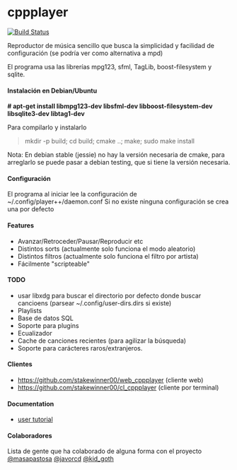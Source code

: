 # cppplayer

[![Build Status](https://travis-ci.org/stakewinner00/cppplayer.svg?branch=master)](https://travis-ci.org/stakewinner00/cppplayer)

Reproductor de música sencillo que busca la simplicidad y facilidad de configuración (se podría ver como alternativa a mpd)

El programa usa las librerías mpg123, sfml, TagLib, boost-filesystem y sqlite. 

#### Instalación en Debian/Ubuntu

**# apt-get install libmpg123-dev libsfml-dev libboost-filesystem-dev libsqlite3-dev libtag1-dev**

Para compilarlo y instalarlo
> mkdir -p build; cd build; cmake ..; make; sudo make install

Nota: En debian stable (jessie) no hay la versión necesaria de cmake, para arreglarlo se puede pasar a debian testing, que si tiene la versión necesaria. 

#### Configuración

El programa al iniciar lee la configuración de ~/.config/player++/daemon.conf 
Si no existe ninguna configuración se crea una por defecto

#### Features

- Avanzar/Retroceder/Pausar/Reproducir etc
- Distintos sorts (actualmente solo funciona el modo aleatorio)
- Distintos filtros (actualmente solo funciona el filtro por artista)
- Fácilmente "scripteable"


#### TODO

- usar libxdg para buscar el directorio por defecto donde buscar cancioens (parsear ~/.config/user-dirs.dirs si existe)
- Playlists
- Base de datos SQL
- Soporte para plugins
- Ecualizador
- Cache de canciones recientes (para agilizar la búsqueda)
- Soporte para carácteres raros/extranjeros.

#### Clientes 

- https://github.com/stakewinner00/web_cppplayer (cliente web)
- https://github.com/stakewinner00/cl_cppplayer (cliente por terminal)
 
#### Documentation
- [user tutorial](doc/USER.txt)

#### Colaboradores
Lista de gente que ha colaborado de alguna forma con el proyecto
[@masapastosa](https://github.com/masapastosa) [@javorcd](https://github.com/javorcd) [@kid_goth](https://github.com/bssanchez)
